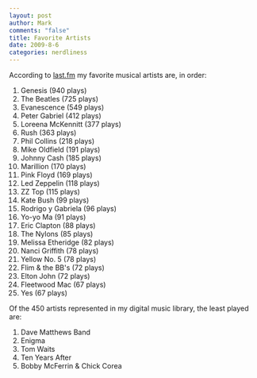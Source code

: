 ```yaml
--- 
layout: post
author: Mark
comments: "false"
title: Favorite Artists
date: 2009-8-6
categories: nerdliness
---
```

According to <a title="zan5hin's Music Profile" href="http://www.last.fm/user/zan5hin">last.fm</a> my favorite musical artists are, in order:
<ol>
	<li>Genesis (940 plays)</li>
	<li>The Beatles (725 plays)</li>
	<li>Evanescence (549 plays)</li>
	<li>Peter Gabriel (412 plays)</li>
	<li>Loreena McKennitt (377 plays)</li>
	<li>Rush (363 plays)</li>
	<li>Phil Collins (218 plays)</li>
	<li>Mike Oldfield (191 plays)</li>
	<li>Johnny Cash (185 plays)</li>
	<li>Marillion (170 plays)</li>
	<li>Pink Floyd (169 plays)</li>
	<li>Led Zeppelin (118 plays)</li>
	<li>ZZ Top (115 plays)</li>
	<li>Kate Bush (99 plays)</li>
	<li>Rodrigo y Gabriela (96 plays)</li>
	<li>Yo-yo Ma (91 plays)</li>
	<li>Eric Clapton (88 plays)</li>
	<li>The Nylons (85 plays)</li>
	<li>Melissa Etheridge (82 plays)</li>
	<li>Nanci Griffith (78 plays)</li>
	<li>Yellow No. 5 (78 plays)</li>
	<li>Flim &amp; the BB's (72 plays)</li>
	<li>Elton John (72 plays)</li>
	<li>Fleetwood Mac (67 plays)</li>
	<li>Yes (67 plays)</li>
</ol>
Of the 450 artists represented in my digital music library, the least played are:
<ol>
	<li>Dave Matthews Band</li>
	<li>Enigma</li>
	<li>Tom Waits</li>
	<li>Ten Years After</li>
	<li>Bobby McFerrin &amp; Chick Corea</li>
</ol>
